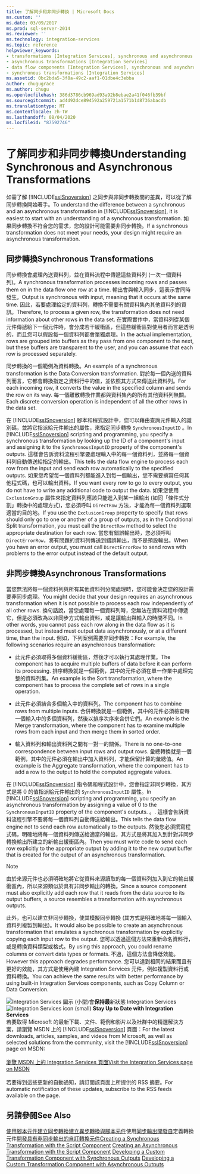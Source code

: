 ```yaml
---
title: 了解同步和非同步轉換 | Microsoft Docs
ms.custom: ''
ms.date: 03/09/2017
ms.prod: sql-server-2014
ms.reviewer: ''
ms.technology: integration-services
ms.topic: reference
helpviewer_keywords:
- transformations [Integration Services], synchronous and asynchronous
- asynchronous transformations [Integration Services]
- data flow components [Integration Services], synchronous and asynchronous
- synchronous transformations [Integration Services]
ms.assetid: 0bc2bda5-3f8a-49c2-aaf1-01dbe4c3ebba
author: chugugrace
ms.author: chugu
ms.openlocfilehash: 386d3786cb969ad93a92b8ebae2a41f046fb39bf
ms.sourcegitcommit: ad4d92dce894592a259721a1571b1d8736abacdb
ms.translationtype: MT
ms.contentlocale: zh-TW
ms.lasthandoff: 08/04/2020
ms.locfileid: "87592746"
---
```

# <a name="understanding-synchronous-and-asynchronous-transformations"></a><span data-ttu-id="0d6c5-102">了解同步和非同步轉換</span><span class="sxs-lookup"><span data-stu-id="0d6c5-102">Understanding Synchronous and Asynchronous Transformations</span></span>
  <span data-ttu-id="0d6c5-103">如需了解 [!INCLUDE[ssISnoversion](../includes/ssisnoversion-md.md)] 之同步與非同步轉換間的差異，可以從了解同步轉換開始著手。</span><span class="sxs-lookup"><span data-stu-id="0d6c5-103">To understand the difference between a synchronous and an asynchronous transformation in [!INCLUDE[ssISnoversion](../includes/ssisnoversion-md.md)], it is easiest to start with an understanding of a synchronous transformation.</span></span> <span data-ttu-id="0d6c5-104">如果同步轉換不符合您的需求，您的設計可能需要非同步轉換。</span><span class="sxs-lookup"><span data-stu-id="0d6c5-104">If a synchronous transformation does not meet your needs, your design might require an asynchronous transformation.</span></span>

## <a name="synchronous-transformations"></a><span data-ttu-id="0d6c5-105">同步轉換</span><span class="sxs-lookup"><span data-stu-id="0d6c5-105">Synchronous Transformations</span></span>
 <span data-ttu-id="0d6c5-106">同步轉換會處理內送資料列，並在資料流程中傳遞這些資料列 (一次一個資料列)。</span><span class="sxs-lookup"><span data-stu-id="0d6c5-106">A synchronous transformation processes incoming rows and passes them on in the data flow one row at a time.</span></span> <span data-ttu-id="0d6c5-107">輸出會與輸入同步，這表示會同時發生。</span><span class="sxs-lookup"><span data-stu-id="0d6c5-107">Output is synchronous with input, meaning that it occurs at the same time.</span></span> <span data-ttu-id="0d6c5-108">因此，若要處理給定的資料列，轉換不需要有關資料集內其他資料列的資訊。</span><span class="sxs-lookup"><span data-stu-id="0d6c5-108">Therefore, to process a given row, the transformation does not need information about other rows in the data set.</span></span> <span data-ttu-id="0d6c5-109">在實際實作中，當資料列從某個元件傳遞給下一個元件時，會分成若干緩衝區，但這些緩衝區對使用者而言是透明的，而且您可以假設每一個資料列都會單獨處理。</span><span class="sxs-lookup"><span data-stu-id="0d6c5-109">In the actual implementation, rows are grouped into buffers as they pass from one component to the next, but these buffers are transparent to the user, and you can assume that each row is processed separately.</span></span>

 <span data-ttu-id="0d6c5-110">同步轉換的一個範例為資料轉換。</span><span class="sxs-lookup"><span data-stu-id="0d6c5-110">An example of a synchronous transformation is the Data Conversion transformation.</span></span> <span data-ttu-id="0d6c5-111">對於每一個內送的資料列而言，它都會轉換指定之資料行中的值，並依照其方式來傳送此資料列。</span><span class="sxs-lookup"><span data-stu-id="0d6c5-111">For each incoming row, it converts the value in the specified column and sends the row on its way.</span></span> <span data-ttu-id="0d6c5-112">每一個離散轉換作業都與資料集內的所有其他資料列無關。</span><span class="sxs-lookup"><span data-stu-id="0d6c5-112">Each discrete conversion operation is independent of all the other rows in the data set.</span></span>

 <span data-ttu-id="0d6c5-113">在 [!INCLUDE[ssISnoversion](../includes/ssisnoversion-md.md)] 腳本和程式設計中，您可以藉由查詢元件輸入的識別碼，並將它指派給元件輸出的屬性，來指定同步轉換 `SynchronousInputID` 。</span><span class="sxs-lookup"><span data-stu-id="0d6c5-113">In [!INCLUDE[ssISnoversion](../includes/ssisnoversion-md.md)] scripting and programming, you specify a synchronous transformation by looking up the ID of a component's input and assigning it to the `SynchronousInputID` property of the component's outputs.</span></span> <span data-ttu-id="0d6c5-114">這樣會告訴資料流程引擎要處理輸入中的每一個資料列，並將每一個資料列自動傳送給指定的輸出。</span><span class="sxs-lookup"><span data-stu-id="0d6c5-114">This tells the data flow engine to process each row from the input and send each row automatically to the specified outputs.</span></span> <span data-ttu-id="0d6c5-115">如果您希望每一個資料列都能進入到每一個輸出，您不需要撰寫任何其他程式碼，也可以輸出資料。</span><span class="sxs-lookup"><span data-stu-id="0d6c5-115">If you want every row to go to every output, you do not have to write any additional code to output the data.</span></span> <span data-ttu-id="0d6c5-116">如果您使用 `ExclusionGroup` 屬性來指定資料列應該只能進入到某一組輸出 (如同「條件式分割」轉換中的處理方式)，您必須呼叫 `DirectRow` 方法，才能為每一個資料列選取適當的目的地。</span><span class="sxs-lookup"><span data-stu-id="0d6c5-116">If you use the `ExclusionGroup` property to specify that rows should only go to one or another of a group of outputs, as in the Conditional Split transformation, you must call the `DirectRow` method to select the appropriate destination for each row.</span></span> <span data-ttu-id="0d6c5-117">當您有錯誤輸出時，您必須呼叫 `DirectErrorRow`，將有問題的資料列傳送到錯誤輸出，而不是預設輸出。</span><span class="sxs-lookup"><span data-stu-id="0d6c5-117">When you have an error output, you must call `DirectErrorRow` to send rows with problems to the error output instead of the default output.</span></span>

## <a name="asynchronous-transformations"></a><span data-ttu-id="0d6c5-118">非同步轉換</span><span class="sxs-lookup"><span data-stu-id="0d6c5-118">Asynchronous Transformations</span></span>
 <span data-ttu-id="0d6c5-119">當您無法將每一個資料列與所有其他資料列分開處理時，您可能會決定您的設計需要非同步處理。</span><span class="sxs-lookup"><span data-stu-id="0d6c5-119">You might decide that your design requires an asynchronous transformation when it is not possible to process each row independently of all other rows.</span></span> <span data-ttu-id="0d6c5-120">換句話說，當您處理每一個資料列時，您無法在資料流程中傳遞它，但是必須改為以非同步方式輸出資料，或是讓輸出與輸入的時間不同。</span><span class="sxs-lookup"><span data-stu-id="0d6c5-120">In other words, you cannot pass each row along in the data flow as it is processed, but instead must output data asynchronously, or at a different time, than the input.</span></span> <span data-ttu-id="0d6c5-121">例如，下列案例需要非同步轉換：</span><span class="sxs-lookup"><span data-stu-id="0d6c5-121">For example, the following scenarios require an asynchronous transformation:</span></span>

-   <span data-ttu-id="0d6c5-122">此元件必須取得多個資料緩衝區，然後才可以執行其處理作業。</span><span class="sxs-lookup"><span data-stu-id="0d6c5-122">The component has to acquire multiple buffers of data before it can perform its processing.</span></span> <span data-ttu-id="0d6c5-123">排序轉換就是一個範例，其中的元件必須在單一作業中處理完整的資料列集。</span><span class="sxs-lookup"><span data-stu-id="0d6c5-123">An example is the Sort transformation, where the component has to process the complete set of rows in a single operation.</span></span>

-   <span data-ttu-id="0d6c5-124">此元件必須結合多個輸入中的資料列。</span><span class="sxs-lookup"><span data-stu-id="0d6c5-124">The component has to combine rows from multiple inputs.</span></span> <span data-ttu-id="0d6c5-125">合併轉換就是一個範例，其中的元件必須檢查每一個輸入中的多個資料列，然後以排序次序來合併它們。</span><span class="sxs-lookup"><span data-stu-id="0d6c5-125">An example is the Merge transformation, where the component has to examine multiple rows from each input and then merge them in sorted order.</span></span>

-   <span data-ttu-id="0d6c5-126">輸入資料列和輸出資料列之間有一對一的關係。</span><span class="sxs-lookup"><span data-stu-id="0d6c5-126">There is no one-to-one correspondence between input rows and output rows.</span></span> <span data-ttu-id="0d6c5-127">彙總轉換就是一個範例，其中的元件必須在輸出中加入資料列，才能保留計算的彙總值。</span><span class="sxs-lookup"><span data-stu-id="0d6c5-127">An example is the Aggregate transformation, where the component has to add a row to the output to hold the computed aggregate values.</span></span>

 <span data-ttu-id="0d6c5-128">在 [!INCLUDE[ssISnoversion](../includes/ssisnoversion-md.md)] 指令碼和程式設計中，您會指定非同步轉換，其方式是將 0 的值指派給元件輸出的 `SynchronousInputID` 屬性。</span><span class="sxs-lookup"><span data-stu-id="0d6c5-128">In [!INCLUDE[ssISnoversion](../includes/ssisnoversion-md.md)] scripting and programming, you specify an asynchronous transformation by assigning a value of 0 to the `SynchronousInputID` property of the component's outputs.</span></span> <span data-ttu-id="0d6c5-129">。</span><span class="sxs-lookup"><span data-stu-id="0d6c5-129">.</span></span> <span data-ttu-id="0d6c5-130">這樣會告訴資料流程引擎不要將每一個資料列自動傳送給輸出。</span><span class="sxs-lookup"><span data-stu-id="0d6c5-130">This tells the data flow engine not to send each row automatically to the outputs.</span></span> <span data-ttu-id="0d6c5-131">然後您必須撰寫程式碼，明確地將每一個資料列傳送給適當的輸出，其方式是將其加入到針對非同步轉換輸出所建立的新輸出緩衝區內。</span><span class="sxs-lookup"><span data-stu-id="0d6c5-131">Then you must write code to send each row explicitly to the appropriate output by adding it to the new output buffer that is created for the output of an asynchronous transformation.</span></span>

> [!NOTE]
>  <span data-ttu-id="0d6c5-132">由於來源元件也必須明確地將它從資料來源讀取的每一個資料列加入到它的輸出緩衝區內，所以來源類似於具有非同步輸出的轉換。</span><span class="sxs-lookup"><span data-stu-id="0d6c5-132">Since a source component must also explicitly add each row that it reads from the data source to its output buffers, a source resembles a transformation with asynchronous outputs.</span></span>

 <span data-ttu-id="0d6c5-133">此外，也可以建立非同步轉換，使其模擬同步轉換 (其方式是明確地將每一個輸入資料列複製到輸出)。</span><span class="sxs-lookup"><span data-stu-id="0d6c5-133">It would also be possible to create an asynchronous transformation that emulates a synchronous transformation by explicitly copying each input row to the output.</span></span> <span data-ttu-id="0d6c5-134">您可以透過這個方法來重新命名資料行，或是轉換資料類型或格式。</span><span class="sxs-lookup"><span data-stu-id="0d6c5-134">By using this approach, you could rename columns or convert data types or formats.</span></span> <span data-ttu-id="0d6c5-135">不過，這個方法會降低效能。</span><span class="sxs-lookup"><span data-stu-id="0d6c5-135">However this approach degrades performance.</span></span> <span data-ttu-id="0d6c5-136">您可以達到相同的結果而且有更好的效能，其方式是使用內建 Integration Services 元件，例如複製資料行或資料轉換。</span><span class="sxs-lookup"><span data-stu-id="0d6c5-136">You can achieve the same results with better performance by using built-in Integration Services components, such as Copy Column or Data Conversion.</span></span>

<span data-ttu-id="0d6c5-137">![Integration Services 圖示 (小型) ](media/dts-16.gif "Integration Services 圖示 (小)")會**保持最**新狀態 Integration Services  </span><span class="sxs-lookup"><span data-stu-id="0d6c5-137">![Integration Services icon (small)](media/dts-16.gif "Integration Services icon (small)")  **Stay Up to Date with Integration Services**</span></span><br /> <span data-ttu-id="0d6c5-138">若要取得 Microsoft 的最新下載、文件、範例和影片以及社群中的精選解決方案，請瀏覽 MSDN 上的 [!INCLUDE[ssISnoversion](../includes/ssisnoversion-md.md)] 頁面：</span><span class="sxs-lookup"><span data-stu-id="0d6c5-138">For the latest downloads, articles, samples, and videos from Microsoft, as well as selected solutions from the community, visit the [!INCLUDE[ssISnoversion](../includes/ssisnoversion-md.md)] page on MSDN:</span></span><br /><br /> [<span data-ttu-id="0d6c5-139">瀏覽 MSDN 上的 Integration Services 頁面</span><span class="sxs-lookup"><span data-stu-id="0d6c5-139">Visit the Integration Services page on MSDN</span></span>](https://go.microsoft.com/fwlink/?LinkId=136655)<br /><br /> <span data-ttu-id="0d6c5-140">若要得到這些更新的自動通知，請訂閱該頁面上所提供的 RSS 摘要。</span><span class="sxs-lookup"><span data-stu-id="0d6c5-140">For automatic notification of these updates, subscribe to the RSS feeds available on the page.</span></span>

## <a name="see-also"></a><span data-ttu-id="0d6c5-141">另請參閱</span><span class="sxs-lookup"><span data-stu-id="0d6c5-141">See Also</span></span>
 <span data-ttu-id="0d6c5-142">[使用腳本元件建立同步轉換](data-flow/transformations/script-component.md)[建立異步轉換與腳本元件](extending-packages-scripting-data-flow-script-component-types/creating-an-asynchronous-transformation-with-the-script-component.md)使用[同步輸出開發自](extending-packages-custom-objects-data-flow-types/developing-a-custom-transformation-component-with-synchronous-outputs.md)定義轉換元件[開發具有非同步輸出的自訂轉換元件](extending-packages-custom-objects-data-flow-types/developing-a-custom-transformation-component-with-asynchronous-outputs.md)</span><span class="sxs-lookup"><span data-stu-id="0d6c5-142">[Creating a Synchronous Transformation with the Script Component](data-flow/transformations/script-component.md) [Creating an Asynchronous Transformation with the Script Component](extending-packages-scripting-data-flow-script-component-types/creating-an-asynchronous-transformation-with-the-script-component.md) [Developing a Custom Transformation Component with Synchronous Outputs](extending-packages-custom-objects-data-flow-types/developing-a-custom-transformation-component-with-synchronous-outputs.md) [Developing a Custom Transformation Component with Asynchronous Outputs](extending-packages-custom-objects-data-flow-types/developing-a-custom-transformation-component-with-asynchronous-outputs.md)</span></span>


